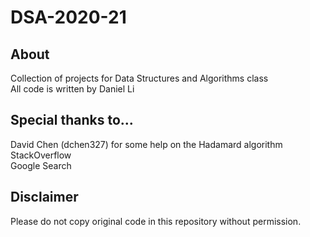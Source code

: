 # DSA-2020-21
## About
Collection of projects for Data Structures and Algorithms class\
All code is written by Daniel Li
## Special thanks to...
David Chen (dchen327) for some help on the Hadamard algorithm\
StackOverflow\
Google Search
## Disclaimer
Please do not copy original code in this repository without permission.
